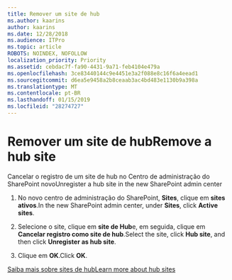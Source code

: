 ```yaml
---
title: Remover um site de hub
ms.author: kaarins
author: kaarins
ms.date: 12/28/2018
ms.audience: ITPro
ms.topic: article
ROBOTS: NOINDEX, NOFOLLOW
localization_priority: Priority
ms.assetid: cebdac7f-fa90-4431-9a71-feb4104e479a
ms.openlocfilehash: 3ce83440144c9e4451e3a2f088e8c16f6a4eead1
ms.sourcegitcommit: d6ea5e9458a2b8ceaab3ac4bd483e1130b9a398a
ms.translationtype: MT
ms.contentlocale: pt-BR
ms.lasthandoff: 01/15/2019
ms.locfileid: "28274727"
---
```

# <a name="remove-a-hub-site"></a><span data-ttu-id="0df7c-102">Remover um site de hub</span><span class="sxs-lookup"><span data-stu-id="0df7c-102">Remove a hub site</span></span>

<span data-ttu-id="0df7c-103">Cancelar o registro de um site de hub no Centro de administração do SharePoint novo</span><span class="sxs-lookup"><span data-stu-id="0df7c-103">Unregister a hub site in the new SharePoint admin center</span></span>
  
1. <span data-ttu-id="0df7c-104">No novo centro de administração do SharePoint, **Sites**, clique em **sites ativos**.</span><span class="sxs-lookup"><span data-stu-id="0df7c-104">In the new SharePoint admin center, under **Sites**, click **Active sites**.</span></span> 
    
2. <span data-ttu-id="0df7c-105">Selecione o site, clique em **site de Hub**e, em seguida, clique em **Cancelar registro como site de hub**.</span><span class="sxs-lookup"><span data-stu-id="0df7c-105">Select the site, click **Hub site**, and then click **Unregister as hub site**.</span></span> 
    
3. <span data-ttu-id="0df7c-106">Clique em **OK**.</span><span class="sxs-lookup"><span data-stu-id="0df7c-106">Click **OK**.</span></span> 
    
[<span data-ttu-id="0df7c-107">Saiba mais sobre sites de hub</span><span class="sxs-lookup"><span data-stu-id="0df7c-107">Learn more about hub sites</span></span>](https://support.office.com/en-us/article/what-is-a-sharepoint-hub-site-fe26ae84-14b7-45b6-a6d1-948b3966427f?ui=en-US&amp;rs=en-US&amp;ad=US)
  

